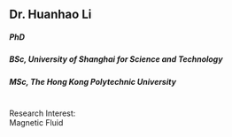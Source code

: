 ## Dr. Huanhao Li
##### PhD
##### BSc, University of Shanghai for Science and Technology
##### MSc, The Hong Kong Polytechnic University


<div align="justify">
<br/>
Research Interest: <br/>
Magnetic Fluid
</div>